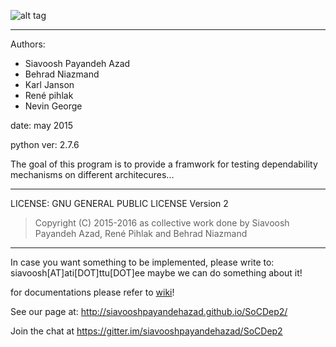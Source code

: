 ![alt tag](https://cloud.githubusercontent.com/assets/6337603/14418625/cacaca68-ffc8-11e5-962d-f59383848a74.png)

----------

Authors:
* Siavoosh Payandeh Azad 
* Behrad Niazmand
* Karl Janson
* René pihlak 
* Nevin George

date: may 2015

python ver: 2.7.6

The goal of this program is to provide a framwork for testing dependability mechanisms on different architecures... 

----------
LICENSE: GNU GENERAL PUBLIC LICENSE Version 2

>Copyright (C) 2015-2016 as collective work done by Siavoosh Payandeh Azad, René Pihlak and Behrad Niazmand

----------
 
In case you want something to be implemented, please write to: siavoosh[AT]ati[DOT]ttu[DOT]ee  maybe we can do something about it!

for documentations please refer to [wiki](https://github.com/siavooshpayandehazad/SoCDep2/wiki)!
 
See our page at: http://siavooshpayandehazad.github.io/SoCDep2/

Join the chat at https://gitter.im/siavooshpayandehazad/SoCDep2
